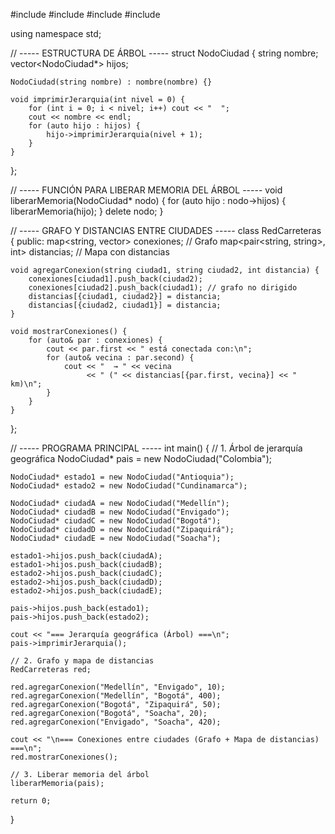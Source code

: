 #include <iostream>
#include <vector>
#include <map>
#include <string>

using namespace std;

// ----- ESTRUCTURA DE ÁRBOL -----
struct NodoCiudad {
    string nombre;
    vector<NodoCiudad*> hijos;

    NodoCiudad(string nombre) : nombre(nombre) {}

    void imprimirJerarquia(int nivel = 0) {
        for (int i = 0; i < nivel; i++) cout << "  ";
        cout << nombre << endl;
        for (auto hijo : hijos) {
            hijo->imprimirJerarquia(nivel + 1);
        }
    }
};

// ----- FUNCIÓN PARA LIBERAR MEMORIA DEL ÁRBOL -----
void liberarMemoria(NodoCiudad* nodo) {
    for (auto hijo : nodo->hijos) {
        liberarMemoria(hijo);
    }
    delete nodo;
}

// ----- GRAFO Y DISTANCIAS ENTRE CIUDADES -----
class RedCarreteras {
public:
    map<string, vector<string>> conexiones;                  // Grafo
    map<pair<string, string>, int> distancias;              // Mapa con distancias

    void agregarConexion(string ciudad1, string ciudad2, int distancia) {
        conexiones[ciudad1].push_back(ciudad2);
        conexiones[ciudad2].push_back(ciudad1); // grafo no dirigido
        distancias[{ciudad1, ciudad2}] = distancia;
        distancias[{ciudad2, ciudad1}] = distancia;
    }

    void mostrarConexiones() {
        for (auto& par : conexiones) {
            cout << par.first << " está conectada con:\n";
            for (auto& vecina : par.second) {
                cout << "  → " << vecina
                     << " (" << distancias[{par.first, vecina}] << " km)\n";
            }
        }
    }
};

// ----- PROGRAMA PRINCIPAL -----
int main() {
    // 1. Árbol de jerarquía geográfica
    NodoCiudad* pais = new NodoCiudad("Colombia");

    NodoCiudad* estado1 = new NodoCiudad("Antioquia");
    NodoCiudad* estado2 = new NodoCiudad("Cundinamarca");

    NodoCiudad* ciudadA = new NodoCiudad("Medellín");
    NodoCiudad* ciudadB = new NodoCiudad("Envigado");
    NodoCiudad* ciudadC = new NodoCiudad("Bogotá");
    NodoCiudad* ciudadD = new NodoCiudad("Zipaquirá");
    NodoCiudad* ciudadE = new NodoCiudad("Soacha");

    estado1->hijos.push_back(ciudadA);
    estado1->hijos.push_back(ciudadB);
    estado2->hijos.push_back(ciudadC);
    estado2->hijos.push_back(ciudadD);
    estado2->hijos.push_back(ciudadE);

    pais->hijos.push_back(estado1);
    pais->hijos.push_back(estado2);

    cout << "=== Jerarquía geográfica (Árbol) ===\n";
    pais->imprimirJerarquia();

    // 2. Grafo y mapa de distancias
    RedCarreteras red;

    red.agregarConexion("Medellín", "Envigado", 10);
    red.agregarConexion("Medellín", "Bogotá", 400);
    red.agregarConexion("Bogotá", "Zipaquirá", 50);
    red.agregarConexion("Bogotá", "Soacha", 20);
    red.agregarConexion("Envigado", "Soacha", 420);

    cout << "\n=== Conexiones entre ciudades (Grafo + Mapa de distancias) ===\n";
    red.mostrarConexiones();

    // 3. Liberar memoria del árbol
    liberarMemoria(pais);

    return 0;
}
